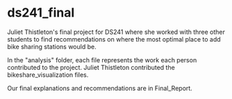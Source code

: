 # ds241_final

Juliet Thistleton's final project for DS241 where she worked with three other students to find recommendations on where the most optimal place to add bike sharing stations would be. 

In the "analysis" folder, each file represents the work each person contributed to the project. Juliet Thistleton contributed the bikeshare_visualization files. 

Our final explanations and recommendations are in Final_Report. 